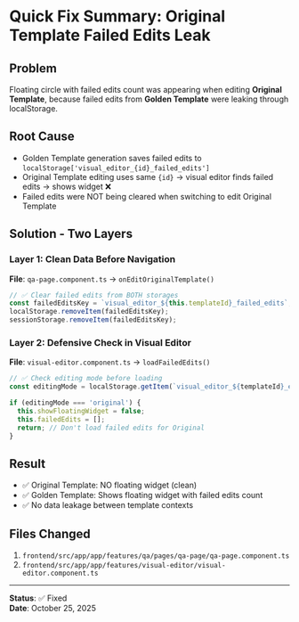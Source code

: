 # Quick Fix Summary: Original Template Failed Edits Leak

## Problem
Floating circle with failed edits count was appearing when editing **Original Template**, because failed edits from **Golden Template** were leaking through localStorage.

## Root Cause
- Golden Template generation saves failed edits to `localStorage['visual_editor_{id}_failed_edits']`
- Original Template editing uses same `{id}` → visual editor finds failed edits → shows widget ❌
- Failed edits were NOT being cleared when switching to edit Original Template

## Solution - Two Layers

### Layer 1: Clean Data Before Navigation
**File**: `qa-page.component.ts` → `onEditOriginalTemplate()`

```typescript
// ✅ Clear failed edits from BOTH storages
const failedEditsKey = `visual_editor_${this.templateId}_failed_edits`;
localStorage.removeItem(failedEditsKey);
sessionStorage.removeItem(failedEditsKey);
```

### Layer 2: Defensive Check in Visual Editor
**File**: `visual-editor.component.ts` → `loadFailedEdits()`

```typescript
// ✅ Check editing mode before loading
const editingMode = localStorage.getItem(`visual_editor_${templateId}_editing_mode`);

if (editingMode === 'original') {
  this.showFloatingWidget = false;
  this.failedEdits = [];
  return; // Don't load failed edits for Original
}
```

## Result
- ✅ Original Template: NO floating widget (clean)
- ✅ Golden Template: Shows floating widget with failed edits count
- ✅ No data leakage between template contexts

## Files Changed
1. `frontend/src/app/app/features/qa/pages/qa-page/qa-page.component.ts`
2. `frontend/src/app/app/features/visual-editor/visual-editor.component.ts`

---
**Status**: ✅ Fixed  
**Date**: October 25, 2025
